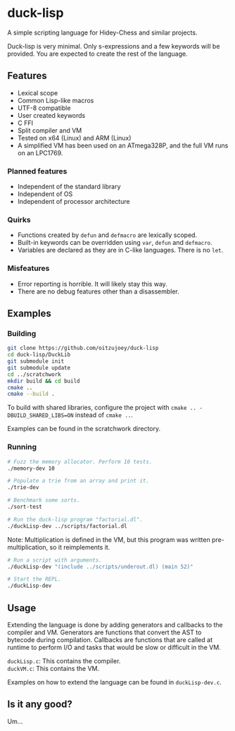 # duck-lisp

A simple scripting language for Hidey-Chess and similar projects.

Duck-lisp is very minimal. Only s-expressions and a few keywords will be provided. You are expected to create the rest of the language.

## Features

* Lexical scope
* Common Lisp-like macros
* UTF-8 compatible
* User created keywords
* C FFI
* Split compiler and VM
* Tested on x64 (Linux) and ARM (Linux)
* A simplified VM has been used on an ATmega328P, and the full VM runs on an LPC1769.

### Planned features

* Independent of the standard library
* Independent of OS
* Independent of processor architecture

### Quirks

* Functions created by `defun` and `defmacro` are lexically scoped.
* Built-in keywords can be overridden using `var`, `defun` and `defmacro`.
* Variables are declared as they are in C-like languages. There is no `let`.

### Misfeatures

* Error reporting is horrible. It will likely stay this way.
* There are no debug features other than a disassembler.

## Examples

### Building

```bash
git clone https://github.com/oitzujoey/duck-lisp
cd duck-lisp/DuckLib
git submodule init
git submodule update
cd ../scratchwork
mkdir build && cd build
cmake ..
cmake --build .
```

To build with shared libraries, configure the project with `cmake .. -DBUILD_SHARED_LIBS=ON` instead of `cmake ..`.

Examples can be found in the scratchwork directory.

### Running

```bash
# Fuzz the memory allocator. Perform 10 tests.
./memory-dev 10
```

```bash
# Populate a trie from an array and print it.
./trie-dev
```

```bash
# Benchmark some sorts.
./sort-test
```

```bash
# Run the duck-lisp program "factorial.dl".
./duckLisp-dev ../scripts/factorial.dl
```

Note: Multiplication is defined in the VM, but this program was written pre-multiplication, so it reimplements it.

```bash
# Run a script with arguments.
./duckLisp-dev "(include ../scripts/underout.dl) (main 52)"
```

```bash
# Start the REPL.
./duckLisp-dev
```


## Usage

Extending the language is done by adding generators and callbacks to the compiler and VM. Generators are functions that convert the AST to bytecode during compilation. Callbacks are functions that are called at runtime to perform I/O and tasks that would be slow or difficult in the VM.

`duckLisp.c`: This contains the compiler.  
`duckVM.c`: This contains the VM.

Examples on how to extend the language can be found in `duckLisp-dev.c`.

## Is it any good?

Um…
